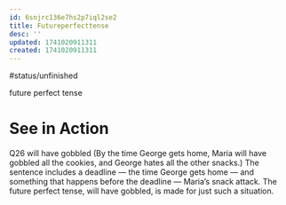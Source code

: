 ```yaml
---
id: 6snjrc136e7hs2p7iql2se2
title: Futureperfecttense
desc: ''
updated: 1741020911311
created: 1741020911311
---
```

#status/unfinished 

future perfect tense

# See in Action

Q26 
will have gobbled (By the time George gets home, Maria will have gobbled all the cookies, and George hates all the other snacks.) The sentence includes a deadline — the time George gets home — and something that happens before the deadline — Maria’s snack attack. The future perfect tense, will have gobbled, is made for just such a situation.

